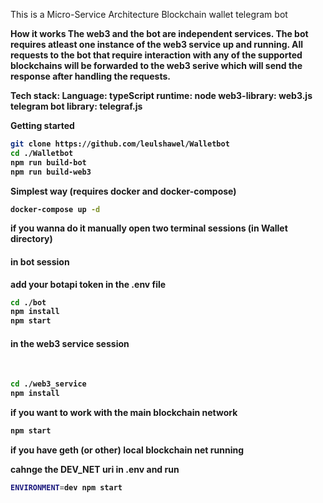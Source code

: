 This is a Micro-Service Architecture Blockchain wallet telegram bot

**How it works**<b>
  The web3 and the bot are independent services. The bot requires atleast one instance of the web3 service up and running.
  All requests to the bot that require interaction with any of the supported blockchains will be forwarded to the web3 serive
  which will send the response after handling the requests.


**Tech stack**:
  Language: typeScript
  runtime: node
  web3-library: web3.js
  telegram bot library: telegraf.js

**Getting started**

```sh
git clone https://github.com/leulshawel/Walletbot
cd ./Walletbot
npm run build-bot
npm run build-web3
```

Simplest way (requires docker and docker-compose)

```sh
docker-compose up -d
```

if you wanna do it manually 
open two terminal sessions (in Wallet directory)

<h4>in bot session</h4>
add your botapi token in the .env file

```sh
cd ./bot
npm install
npm start
```

<h4>in the web3 service session</h4><br>

```sh
cd ./web3_service
npm install
```

if you want to work with the main blockchain network

```sh
npm start
```
if you have geth (or other) local blockchain net running

cahnge the DEV_NET uri in .env and run
```sh
ENVIRONMENT=dev npm start
```
